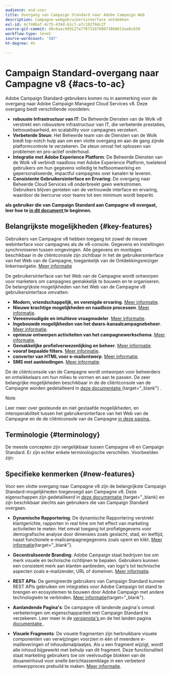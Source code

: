 ```yaml
---
audience: end-user
title: Overgang van Campaign Standard naar Adobe Campaign Web
description: Campagne-webgebruikersinterface ontdekken
exl-id: 4cf406af-4cf5-434d-b1c7-a7c102f8dc2f
source-git-commit: d6c6aac9d9127a770732b709873008613ae8c639
workflow-type: tm+mt
source-wordcount: '587'
ht-degree: 4%

---
```


# Campaign Standard-overgang naar Campagne v8 {#acs-to-ac}

Adobe Campaign Standard-gebruikers komen nu in aanmerking voor de overgang naar Adobe Campaign Managed Cloud Services v8. Deze overgang biedt verschillende voordelen:

* **robuuste Infrastructuur van IT**: De Beheerde Diensten van de Wolk v8 verstrekt een robuustere infrastructuur van IT, die verbeterde prestaties, betrouwbaarheid, en scalability voor campagnes verzekert.
* **Verbeterde Steun**: Het Beheerde team van de Diensten van de Wolk biedt top-notch hulp aan om een vlotte overgang en aan de gang zijnde platformcontrole te verzekeren. De steun omvat het oplossen van problemen en pro-actief onderhoud.
* **Integratie met Adobe Experience Platform**: De Beheerde Diensten van de Wolk v8 verbindt naadloos met Adobe Experience Platform, toelatend gebruikers om hun gegevens volledig te hefboomwerking en gepersonaliseerde, impactful campagnes over kanalen te leveren.
* **Consistente Gebruikersinterface en Ervaring**: De overgang naar Beheerde Cloud Services v8 onderbreekt geen werkstromen. Gebruikers blijven genieten van de vertrouwde interface en ervaring, waardoor de leercurve voor teams tot een minimum wordt beperkt.

**als gebruiker die van Campaign Standard aan Campagne v8 overgaat, leer hoe te [ in dit document ](../../adoption/home.md) te beginnen.**

<!--
As a Campaign Standard user, we now offer you a way to migrate to Adobe Campaign v8. You will benefit from both the new Campaign Web interface and the v8 console.
-->

## Belangrijkste mogelijkheden {#key-features}

Gebruikers van Campagne v8 hebben toegang tot zowel de nieuwe webinterface voor campagnes als de v8-console. Gegevens en instellingen synchroniseren tussen omgevingen. Alle gegevens en montages beschikbaar in de cliëntconsole zijn zichtbaar in het de gebruikersinterface van het Web van de Campagne, toegankelijk van de Ontdekkingsreiziger linkernavigatie. [Meer informatie](../get-started/user-interface.md#user-interface-explorer)

De gebruikersinterface van het Web van de Campagne wordt ontworpen voor marketers om campagnes gemakkelijk te bouwen en te organiseren. De belangrijkste mogelijkheden van het Web van de Campagne v8 gebruikersinterface omvatten:

* **Modern, vriendschappelijk, en verenigde ervaring**. [Meer informatie](../get-started/connect-to-campaign.md).
* **Nieuwe krachtige mogelijkheden en naadloze processen**. [Meer informatie](../get-started/user-interface.md).
* **Vereenvoudigde en intuïtieve vraagmodeler**. [Meer informatie](../query/query-modeler-overview.md).
* **Ingebouwde mogelijkheden van het dwars-kanaalcampagnebeheer**. [Meer informatie](../msg/gs-messages.md).
* **opnieuw ontworpen activiteiten van het campagnewerkschema**. [Meer informatie](../workflows/gs-workflows.md).
* **Gemakkelijke profielverwezenlijking en beheer**. [Meer informatie](../audience/about-recipients.md).
* **vooraf bepaalde filters**. [Meer informatie](../get-started/predefined-filters.md).
* **converter van HTML voor e-mailontwerp**. [Meer informatie](../email/existing-content.md).
* **SMS met aanbiedingen**. [Meer informatie](../msg/offers.md).

De de cliëntconsole van de Campagne wordt ontworpen voor beheerders en ontwikkelaars om hun milieu te vormen en aan te passen. De zeer belangrijke mogelijkheden beschikbaar in de de cliëntconsole van de Campagne worden gedetailleerd in [ deze documentatie ](https://experienceleague.adobe.com/nl/docs/campaign/campaign-v8/new/whats-new){target="_blank"} .

>[!NOTE]
>
>Leer meer over gesteunde en niet gestaafde mogelijkheden, en interoperabiliteit tussen het gebruikersinterface van het Web van de Campagne en de de cliëntconsole van de Campagne [ in deze pagina ](../get-started/capability-matrix.md).

## Terminologie {#terminology}

De meeste concepten zijn vergelijkbaar tussen Campagne v8 en Campaign Standard. Er zijn echter enkele terminologische verschillen. Voorbeelden zijn:

<!--
* Profiles are **Recipients** in the console. [Learn more](../audience/gs-audiences-recipients.md).
* Test profiles are **Seed addresses**. [Learn more](../preview-test/test-deliveries.md).
* The delivery preparation is the **Delivery analysis**. [Learn more](../monitor/prepare-send.md).
* Audiences are **Lists**. [Learn more](../audience/gs-audiences-recipients.md).
-->

<!--
* Custom resources are **Schemas**
* Messages are referred to as **Deliveries**
* Roles are configured with **Named Rights**
* Security Groups are **Operator Groups**
* Organizational units are managed through **Folder Permissions**
* Product users are **Operators** in the client console
* Delivery preparation is the **Delivery analysis** in the client console
-->

## Specifieke kenmerken {#new-features}

Voor een vlotte overgang naar Campagne v8 zijn de belangrijkste Campaign Standard-mogelijkheden toegevoegd aan Campagne v8. Deze eigenschappen zijn gedetailleerd in [ deze documentatie ](https://experienceleague.adobe.com/docs/experience-cloud/campaign/campaign-standard-migration-home.html?lang=nl-NL) {target="_blank} en zijn beschikbaar slechts aan gebruikers die van Campaign Standard overgaan.

* **Dynamische Rapportering**: De dynamische Rapportering verstrekt klantgerichte, rapporten in real time om het effect van marketing activiteiten te meten. Het omvat toegang tot profielgegevens voor demografische analyse door dimensies zoals geslacht, stad, en leeftijd, naast functionele e-mailcampagnegegevens zoals opent en klikt. [Meer informatie](https://experienceleague.adobe.com/docs/experience-cloud/campaign/reporting/get-started-reporting.html?lang=nl-NL){target="_blank"}.

* **Gecentraliseerde Branding**: Adobe Campaign staat bedrijven toe om merk visuele en technische richtlijnen te bepalen. Gebruikers kunnen een consistent merk aan klanten aanbieden, van logo&#39;s tot technische aspecten zoals e-mailzender, URL of domeinen. [Meer informatie](https://experienceleague.adobe.com/docs/experience-cloud/campaign/branding/branding-gs.html?lang=nl-NL).

* **REST APIs**: De gemigreerde gebruikers van Campaign Standard kunnen REST APIs gebruiken om integraties voor Adobe Campaign tot stand te brengen en ecosystemen te bouwen door Adobe Campaign met andere technologieën te verbinden. [Meer informatie](https://experienceleague.adobe.com/docs/experience-cloud/campaign/apis/get-started-apis.html?lang=nl-NL){target="_blank"}.

* **Aanlandende Pagina&#39;s**: De campagne v8 landende pagina&#39;s omvat verbeteringen om eigenschappariteit met Campaign Standard te verzekeren. Leer meer in de [ versienota&#39;s ](../rn/release-notes.md#new-24-4) en de het landen pagina [ documentatie ](../landing-pages/get-started-lp.md).

* **Visuele Fragments**: De visuele fragmenten zijn herbruikbare visuele componenten van verwijzingen voorzien in één of meerdere e-mailleveringen of inhoudsmalplaatjes. Als u een fragment wijzigt, wordt alle inhoud bijgewerkt met behulp van dit fragment. Deze functionaliteit staat marketing gebruikers toe om veelvoudige blokken van de douaneinhoud voor snelle berichtassemblage in een verbeterd ontwerpproces prebuild te maken. [Meer informatie](../content/use-visual-fragments.md).

<!--
* Delivery Alerting: In addition to viewing notifications directly in Campaign, Adobe Campaign also provides an email alerting system to trigger email alerts to users or external stakeholders of important system activities. Create, manage, and receive customizable alerts and dashboards to keep track of delivery successes or failures. Adobe Campaign Delivery Alerting boosts efficiency by keeping all involved Adobe Campaign users in a company automatically informed about the delivery execution status, via email and dashboard. 

* Landing Pages: Landing pages are web forms that can be used to capture information on your audiences, offer subscriptions to a service, display data and grow your database. Landing pages can also be used for acquiring or updating existing profiles, and to set up a double opt-in mechanism, allowing you to protect the platform from wrong or invalid email addresses, or spambots. [Learn more](../landing-pages/get-started-lp.md)
-->